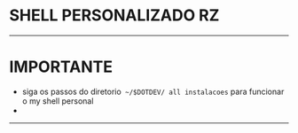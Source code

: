 # SHELL PERSONALIZADO RZ

---

# IMPORTANTE
- siga os passos do diretorio` ~/$DOTDEV/ all instalacoes` para funcionar o my shell personal
-

---
